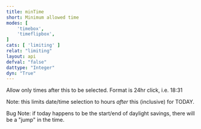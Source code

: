 ```yaml
---
title: minTime
short: Minimum allowed time
modes: [
	'timebox',
	'timeflipbox',
]
cats: [ 'limiting' ]
relat: "limiting"
layout: api
defval: "false"
dattype: "Integer"
dyn: "True"
---
```


Allow only times after this to be selected. Format is 24hr click, i.e. 18:31

Note: this limits date/time selection to hours *after* this (inclusive) for TODAY.

Bug Note: if today happens to be the start/end of daylight savings, there will be a "jump" in the time.



